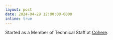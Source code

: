 ```yaml
---
layout: post
date: 2024-04-29 12:00:00-0000
inline: true
---
```

Started as a Member of Technical Staff at [Cohere](https://cohere.com/).
